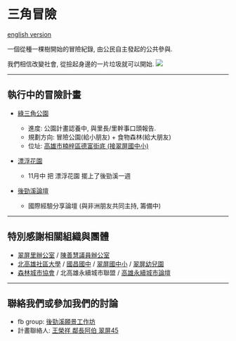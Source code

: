 # 三角冒險
[english version](./README.en.md)

一個從種一棵樹開始的冒險紀錄,
由公民自主發起的公共參與.

我們相信改變社會, 從撿起身邊的一片垃圾就可以開始.
![](https://scontent.ftpe7-4.fna.fbcdn.net/v/t1.0-9/123274848_2695834970671013_6986683246488742065_o.jpg?_nc_cat=105&ccb=2&_nc_sid=e3f864&_nc_ohc=m4zUpFnosxIAX9VO6xa&_nc_ht=scontent.ftpe7-4.fna&oh=d32825ea6850c77fc78c5170ce681df4&oe=5FFC13C2)

---

## 執行中的冒險計畫

* [綠三角公園](./adventures/GreenTrianglePark.md)
  - 進度: 公園計畫認養中, 與里長/里幹事口頭報告.
  - 規劃方向: 冒險公園(給小朋友) + 食物森林(給大朋友)
  - 位址: [高雄市楠梓區德富街底 (接翠屏國中小)](https://www.openstreetmap.org/way/884708306)

* [漂浮花園](./adventures/FloatingPark.md)
  - 11月中 把 漂浮花園 擺上了後勁溪一週

* [後勁溪論壇](./adventures/HoujinRiverForum.md)
  - 國際經驗分享論壇 (與非洲朋友共同主持, 籌備中)

---

## 特別感謝相關組織與團體
- [翠屏里辦公室](https://www.facebook.com/cp3650555) / [陳善慧議員辦公室](https://www.facebook.com/shanhuei1124thankyou/)
- [北高雄社區大學](https://nkcu2019.url.tw/) / [國昌國中](http://www.kcjh.kh.edu.tw/index.php?WebID=190) / [翠屏國中小](http://school.kh.edu.tw/view/index.php?WebID=43&MainType=HOME) / [翠屏幼兒園](https://www.facebook.com/stcpnpp)
- [森林城市協會](https://www.facebook.com/FCAT.org/) / 北高雄永續城市聯盟 / [高雄永續城市論壇](https://sites.google.com/view/kao-sustainable-city/)

---

## 聯絡我們或參加我們的討論
- fb group: [後勁溪願景工作坊](https://www.facebook.com/groups/206940710155634/)
- 計畫聯絡人: [王榮祥 鄰長阿伯 翠屏45](https://www.facebook.com/shawn.wang.45)

